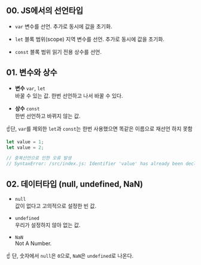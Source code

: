 ## 00. JS에서의 선언타입
- ```var```
변수를 선언. 추가로 동시에 값을 초기화.

- ```let```
블록 범위(scope) 지역 변수를 선언. 추가로 동시에 값을 초기화.

- ```const```
블록 범위 읽기 전용 상수를 선언.


## 01. 변수와 상수

- **변수** ```var```, ```let```  
바꿀 수 있는 값. 한번 선언하고 나서 바꿀 수 있다.

- **상수** ```const```  
한번 선언하고 바뀌지 않는 값.



:point_up:단, ```var```를 제외한 ```let```과 ```const```는 한번 사용했으면 똑같은 이름으로 재선언 하지 못함  

```js
let value = 1;
let value = 2;

// 중복선언으로 인한 오류 발생
// SyntaxError: /src/index.js: Identifier 'value' has already been declared.
```

## 02. 데이터타입 (null, undefined, NaN)
- ```null```  
값이 없다고 고의적으로 설정한 빈 값.

- ```undefined```  
우리가 설정하지 않아 없는 값.

- ```NaN```  
Not A Number.

:point_up: 단, 숫자에서 ```null```은 ```0```으로, ```NaN```은 ```undefined```로 나온다.

